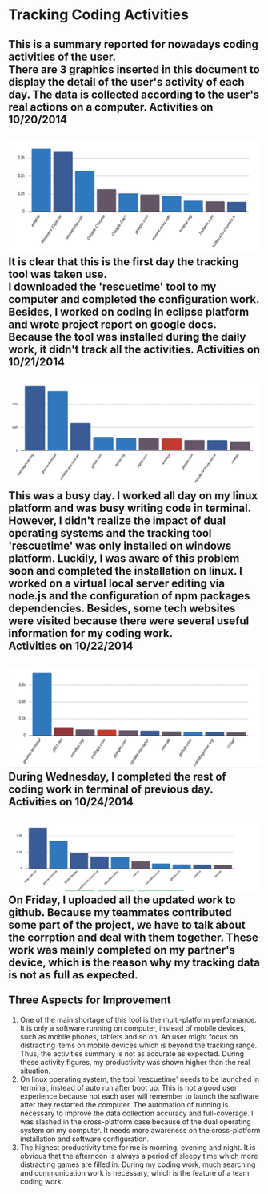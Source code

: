 Tracking Coding Activities
=============================
This is a summary reported for nowadays coding activities of the user. <br>
There are 3 graphics inserted in this document to display the detail of the user's activity of each day. The data is collected according to the user's real actions on a computer. 
Activities on 10/20/2014
-----------------------------
![](https://github.com/WenjingGong/csc-510-rescue-time/raw/master/10-20.png)
It is clear that this is the first day the tracking tool was taken use. <br>
I downloaded the 'rescuetime' tool to my computer and completed the configuration work. Besides, I worked on coding in eclipse platform and wrote project report on google docs. Because the tool was installed during the daily work, it didn't track all the activities.
Activities on 10/21/2014
-----------------------------
![](https://github.com/WenjingGong/csc-510-rescue-time/raw/master/10-21.png)
This was a busy day. I worked all day on my linux platform and was busy writing code in terminal. However, I didn't realize the impact of dual operating systems and the tracking tool 'rescuetime' was only installed on windows platform. Luckily, I was aware of this problem soon and completed the installation on linux. I worked on a virtual local server editing via node.js and the configuration of npm packages dependencies. Besides, some tech websites were visited because there were several useful information for my coding work. <br>
Activities on 10/22/2014
----------------------------
![](https://github.com/WenjingGong/csc-510-rescue-time/raw/master/10-22.png)
During Wednesday, I completed the rest of coding work in terminal of previous day. <br>
Activities on 10/24/2014
----------------------------
![](https://github.com/WenjingGong/csc-510-rescue-time/raw/master/10-24.png)
On Friday, I uploaded all the updated work to github. Because my teammates contributed some part of the project, we have to talk about the corrption and deal with them together. These work was mainly completed on my partner's device, which is the reason why my tracking data is not as full as expected. <br>
<br>
Three Aspects for Improvement
---------------------------
1. One of the main shortage of this tool is the multi-platform performance. It is only a software running on computer, instead of mobile devices, such as mobile phones, tablets and so on. An user might focus on distracting items on mobile devices which is beyond the tracking range. Thus, the activities summary is not as accurate as expected. During these activity figures, my productivity was shown higher than the real situation. <br> 
2. On linux operating system, the tool 'rescuetime' needs to be launched in terminal, instead of auto run after boot up. This is not a good user experience because not each user will remember to launch the software after they restarted the computer. The automation of running is necessary to improve the data collection accuracy and full-coverage. I was slashed in the cross-platform case because of the dual operating system on my computer. It needs more awareness on the cross-platform installation and software configuration. <br>
3. The highest productivity time for me is morning, evening and night. It is obvious that the afternoon is always a period of sleepy time which more distracting games are filled in. During my coding work, much searching and communication work is necessary, which is the feature of a team coding work. <br>
